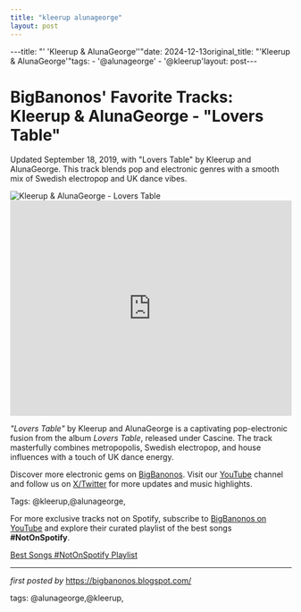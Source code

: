 ```yaml
---
title: "kleerup alunageorge"
layout: post
---
```

---title: "' 'Kleerup & AlunaGeorge''"date: 2024-12-13original_title: "'Kleerup & AlunaGeorge'"tags:  - '@alunageorge'  - '@kleerup'layout: post---<!-- Post Title --><h1 >BigBanonos' Favorite Tracks: Kleerup & AlunaGeorge - "Lovers Table"</h1> <!-- Introductory Text --><p >Updated September 18, 2019, with "Lovers Table" by Kleerup and AlunaGeorge. This track blends pop and electronic genres with a smooth mix of Swedish electropop and UK dance vibes.</p> <!-- Featured Image --><div > <img src="https://encrypted-tbn0.gstatic.com/images?q=tbn:ANd9GcQtpR1jXDuki-WiX4rd8oclDe9A2q4J3xZESA&s" alt="Kleerup & AlunaGeorge - Lovers Table" /></div> <!-- YouTube Video Embed --><div > <iframe width="100%" height="385" src="https://www.youtube.com/embed/xcyOx8VetPw" title="Kleerup feat AlunaGeorge - Lovers Table (official audio)" frameborder="0" allow="accelerometer; autoplay; clipboard-write; encrypted-media; gyroscope; picture-in-picture; web-share" referrerpolicy="strict-origin-when-cross-origin" allowfullscreen></iframe></div> <!-- Song Information --><div > <p><em>"Lovers Table"</em> by Kleerup and AlunaGeorge is a captivating pop-electronic fusion from the album <em>Lovers Table</em>, released under Cascine. The track masterfully combines metropopolis, Swedish electropop, and house influences with a touch of UK dance energy.</p></div> <!-- Footer Links --><div > <p>Discover more electronic gems on <a href="https://bigbanonos.blogspot.com/" target="_blank">BigBanonos</a>. Visit our <a href="https://www.youtube.com/@BigBanonos" target="_blank">YouTube</a> channel and follow us on <a href="https://x.com/bigbanonos" target="_blank">X/Twitter</a> for more updates and music highlights.</p></div> <!-- Tags --><p >Tags: @kleerup,@alunageorge,</p><!--Subscribe and Playlist Links--><div>    <p>For more exclusive tracks not on Spotify, subscribe to <a href="https://www.youtube.com/@BigBanonos" target="_blank">BigBanonos on YouTube</a> and explore their curated playlist of the best songs <strong>#NotOnSpotify</strong>.</p>    <p><a href="https://www.youtube.com/playlist?list=PLtuNtuTatqI0kFahUCbtbfenC_ET5O_tr" target="_blank">Best Songs #NotOnSpotify Playlist<br /></a></p></div><hr /><p><em>first posted by</em> <a href="https://bigbanonos.blogspot.com/" rel="noopener" target="_new">https://bigbanonos.blogspot.com/</a></p><p>tags: @alunageorge,@kleerup,</p>